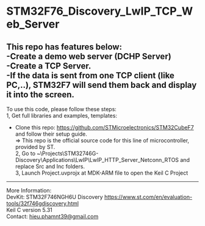 # STM32F76_Discovery_LwIP_TCP_Web_Server
This repo has features below:<br/>
-Create a demo web server (DCHP Server)<br/>
-Create a TCP Server.<br/>
-If the data is sent from one TCP client (like PC,..), STM32F7 will send them back and display it into the screen.<br/>
------------------------------------------------------------------------------------------
To use this code, please follow these steps: <br/>
1, Get full libraries and examples, templates: <br/>
- Clone this repo: https://github.com/STMicroelectronics/STM32CubeF7 and follow their setup guide.<br/>
=> This repo is the official source code for this line of microcontroller, provided by ST.<br/>
2, Go to ~\Projects\STM32746G-Discovery\Applications\LwIP\LwIP_HTTP_Server_Netconn_RTOS
and replace Src and Inc folders. <br/>
3, Launch Project.uvprojx at MDK-ARM file to open the Keil C Project<br/>
------------------------------------------------------------------------------------------
More Information:<br/>
DevKit: STM32F746NGH6U Discovery https://www.st.com/en/evaluation-tools/32f746gdiscovery.html<br/>
Keil C version 5.31<br/>
Contact: hieu.phamnt39@gmail.com<br/>

